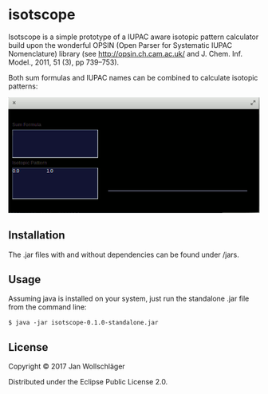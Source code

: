 # isotscope

Isotscope is a simple prototype of a IUPAC aware isotopic pattern calculator build upon the wonderful OPSIN (Open Parser for Systematic IUPAC Nomenclature) library (see http://opsin.ch.cam.ac.uk/ and J. Chem. Inf. Model., 2011, 51 (3), pp 739–753).

Both sum formulas and IUPAC names can be combined to calculate isotopic
patterns:

![Isotopic pattern calculation with IUPAC names.](https://github.com/jmwoll/isotscope/blob/master/doc/isotscope_animation.gif)

## Installation

The .jar files with and without dependencies can be found under /jars.

## Usage

Assuming java is installed on your system, just run the standalone .jar file
from the command line: 

    $ java -jar isotscope-0.1.0-standalone.jar

## License

Copyright © 2017 Jan Wollschläger

Distributed under the Eclipse Public License 2.0.
